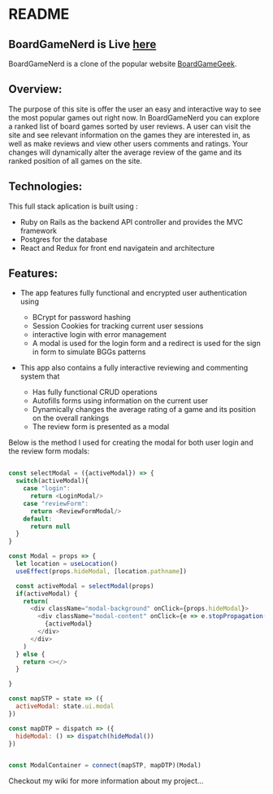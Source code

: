 # README

## BoardGameNerd is Live [here](https://board-game-nerd.herokuapp.com/#/)

BoardGameNerd is a clone of the popular website [BoardGameGeek](https://boardgamegeek.com).

## Overview:

The purpose of this site is offer the user an easy and interactive way to see the most popular games out right now.
In BoardGameNerd you can explore a ranked list of board games sorted by user reviews. A user can visit the site and see relevant information on the games they are interested in, as well as make reviews and view other users comments and ratings. Your changes will dynamically alter the average review of the game and its ranked position of all games on the site. 

## Technologies:
This full stack aplication is built using :
* Ruby on Rails as the backend API controller and provides the MVC framework
* Postgres for the database
* React and Redux for front end navigatein and architecture

## Features: 

* The app features fully functional and encrypted user authentication using 
  * BCrypt for password hashing
  * Session Cookies for tracking current user sessions
  * interactive login with error management
  * A modal is used for the login form and a redirect is used for the sign in form to simulate BGGs patterns
 

* This app also contains a fully interactive reviewing and commenting system that
  * Has fully functional CRUD operations
  * Autofills forms using information on the current user
  * Dynamically changes the average rating of a game and its position on the overall rankings
  * The review form is presented as a modal

Below is the method I used for creating the modal for both user login and the review form modals:

```js

const selectModal = ({activeModal}) => {
  switch(activeModal){
    case "login":
      return <LoginModal/>
    case "reviewForm":
      return <ReviewFormModal/>
    default:
      return null
  }
}

const Modal = props => {
  let location = useLocation()
  useEffect(props.hideModal, [location.pathname])

  const activeModal = selectModal(props)
  if(activeModal) {
    return(
      <div className="modal-background" onClick={props.hideModal}>
        <div className="modal-content" onClick={e => e.stopPropagation()}>
          {activeModal}
        </div>
      </div>
    )
  } else {
    return <></>
  }

}

const mapSTP = state => ({
  activeModal: state.ui.modal
})

const mapDTP = dispatch => ({
  hideModal: () => dispatch(hideModal())
})


const ModalContainer = connect(mapSTP, mapDTP)(Modal)


```

Checkout my wiki for more information about my project...
